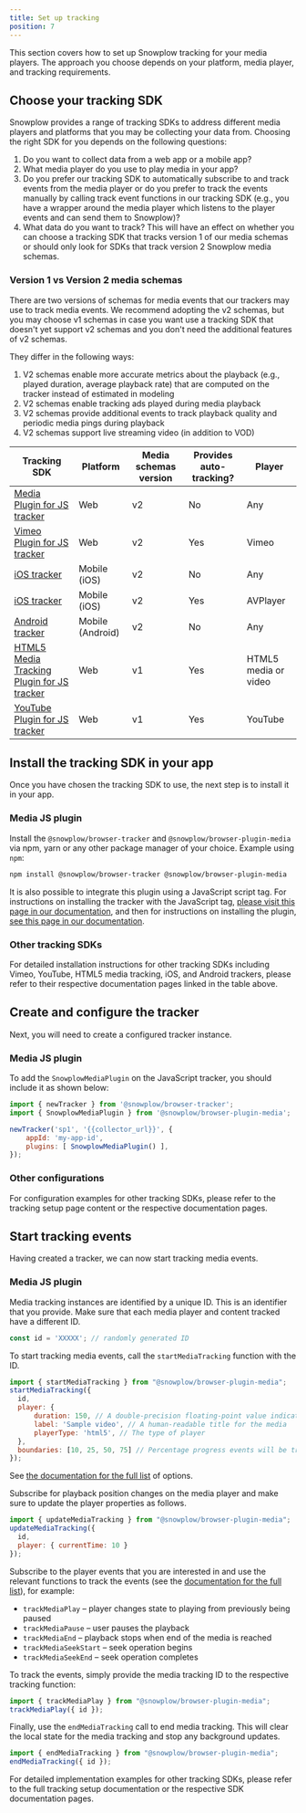 ```yaml
---
title: Set up tracking
position: 7
---
```


This section covers how to set up Snowplow tracking for your media players. The approach you choose depends on your platform, media player, and tracking requirements.

## Choose your tracking SDK

Snowplow provides a range of tracking SDKs to address different media players and platforms that you may be collecting your data from. Choosing the right SDK for you depends on the following questions:

1. Do you want to collect data from a web app or a mobile app?
2. What media player do you use to play media in your app?
3. Do you prefer our tracking SDK to automatically subscribe to and track events from the media player or do you prefer to track the events manually by calling track event functions in our tracking SDK (e.g., you have a wrapper around the media player which listens to the player events and can send them to Snowplow)?
4. What data do you want to track? This will have an effect on whether you can choose a tracking SDK that tracks version 1 of our media schemas or should only look for SDKs that track version 2 Snowplow media schemas.

### Version 1 vs Version 2 media schemas

There are two versions of schemas for media events that our trackers may use to track media events. We recommend adopting the v2 schemas, but you may choose v1 schemas in case you want use a tracking SDK that doesn't yet support v2 schemas and you don't need the additional features of v2 schemas.

They differ in the following ways:

1. V2 schemas enable more accurate metrics about the playback (e.g., played duration, average playback rate) that are computed on the tracker instead of estimated in modeling
2. V2 schemas enable tracking ads played during media playback
3. V2 schemas provide additional events to track playback quality and periodic media pings during playback
4. V2 schemas support live streaming video (in addition to VOD)

| Tracking SDK | Platform | Media schemas version | Provides auto-tracking? | Player |
| --- | --- | --- | --- | --- |
| [Media Plugin for JS tracker](https://docs.snowplow.io/docs/collecting-data/collecting-from-own-applications/javascript-trackers/browser-tracker/browser-tracker-v3-reference/plugins/media/) | Web | v2 | No | Any |
| [Vimeo Plugin for JS tracker](https://docs.snowplow.io/docs/collecting-data/collecting-from-own-applications/javascript-trackers/browser-tracker/browser-tracker-v3-reference/plugins/vimeo-tracking/) | Web  | v2 | Yes | Vimeo |
| [iOS tracker](https://docs.snowplow.io/docs/collecting-data/collecting-from-own-applications/mobile-trackers/tracking-events/media-tracking/) | Mobile (iOS) | v2 | No | Any |
| [iOS tracker](https://docs.snowplow.io/docs/collecting-data/collecting-from-own-applications/mobile-trackers/tracking-events/media-tracking/) | Mobile (iOS) | v2 | Yes | AVPlayer |
| [Android tracker](https://docs.snowplow.io/docs/collecting-data/collecting-from-own-applications/mobile-trackers/tracking-events/media-tracking/) | Mobile (Android) | v2 | No | Any |
| [HTML5 Media Tracking Plugin for JS tracker](https://docs.snowplow.io/docs/collecting-data/collecting-from-own-applications/javascript-trackers/browser-tracker/browser-tracker-v3-reference/plugins/media-tracking/) | Web | v1 | Yes | HTML5 media or video |
| [YouTube Plugin for JS tracker](https://docs.snowplow.io/docs/collecting-data/collecting-from-own-applications/javascript-trackers/browser-tracker/browser-tracker-v3-reference/plugins/youtube-tracking/) | Web | v1 | Yes | YouTube |

## Install the tracking SDK in your app

Once you have chosen the tracking SDK to use, the next step is to install it in your app.

### Media JS plugin

Install the `@snowplow/browser-tracker` and `@snowplow/browser-plugin-media` via npm, yarn or any other package manager of your choice. Example using `npm`:

```bash
npm install @snowplow/browser-tracker @snowplow/browser-plugin-media
```

It is also possible to integrate this plugin using a JavaScript script tag. For instructions on installing the tracker with the JavaScript tag, [please visit this page in our documentation](https://docs.snowplow.io/docs/collecting-data/collecting-from-own-applications/javascript-trackers/web-tracker/tracker-setup/installing-the-tracker/), and then for instructions on installing the plugin, [see this page in our documentation](https://docs.snowplow.io/docs/collecting-data/collecting-from-own-applications/javascript-trackers/javascript-tracker/javascript-tracker-v3/plugins/media/).

### Other tracking SDKs

For detailed installation instructions for other tracking SDKs including Vimeo, YouTube, HTML5 media tracking, iOS, and Android trackers, please refer to their respective documentation pages linked in the table above.

## Create and configure the tracker

Next, you will need to create a configured tracker instance.

### Media JS plugin

To add the `SnowplowMediaPlugin` on the JavaScript tracker, you should include it as shown below:

```javascript
import { newTracker } from '@snowplow/browser-tracker';
import { SnowplowMediaPlugin } from '@snowplow/browser-plugin-media';

newTracker('sp1', '{{collector_url}}', { 
    appId: 'my-app-id', 
    plugins: [ SnowplowMediaPlugin() ],
});
```

### Other configurations

For configuration examples for other tracking SDKs, please refer to the tracking setup page content or the respective documentation pages.

## Start tracking events

Having created a tracker, we can now start tracking media events.

### Media JS plugin

Media tracking instances are identified by a unique ID. This is an identifier that you provide. Make sure that each media player and content tracked have a different ID.

```javascript
const id = 'XXXXX'; // randomly generated ID
```

To start tracking media events, call the `startMediaTracking` function with the ID.

```javascript
import { startMediaTracking } from "@snowplow/browser-plugin-media";
startMediaTracking({
  id,
  player: {
      duration: 150, // A double-precision floating-point value indicating the duration of the media in seconds
      label: 'Sample video', // A human-readable title for the media
      playerType: 'html5', // The type of player
  },
  boundaries: [10, 25, 50, 75] // Percentage progress events will be tracked when playback reaches the boundaries
});
```

See [the documentation for the full list](https://docs.snowplow.io/docs/collecting-data/collecting-from-own-applications/javascript-trackers/browser-tracker/browser-tracker-v3-reference/plugins/media/#media-player-properties) of options.

Subscribe for playback position changes on the media player and make sure to update the player properties as follows.

```javascript
import { updateMediaTracking } from "@snowplow/browser-plugin-media";
updateMediaTracking({
  id,
  player: { currentTime: 10 }
});
```

Subscribe to the player events that you are interested in and use the relevant functions to track the events (see the [documentation for the full list](https://docs.snowplow.io/docs/collecting-data/collecting-from-own-applications/javascript-trackers/browser-tracker/browser-tracker-v3-reference/plugins/media/#tracking-media-events)), for example:

- `trackMediaPlay` – player changes state to playing from previously being paused
- `trackMediaPause` – user pauses the playback
- `trackMediaEnd` – playback stops when end of the media is reached
- `trackMediaSeekStart` – seek operation begins
- `trackMediaSeekEnd` – seek operation completes

To track the events, simply provide the media tracking ID to the respective tracking function:

```javascript
import { trackMediaPlay } from "@snowplow/browser-plugin-media";
trackMediaPlay({ id });
```

Finally, use the `endMediaTracking` call to end media tracking. This will clear the local state for the media tracking and stop any background updates.

```javascript
import { endMediaTracking } from "@snowplow/browser-plugin-media";
endMediaTracking({ id });
```

For detailed implementation examples for other tracking SDKs, please refer to the full tracking setup documentation or the respective SDK documentation pages.
